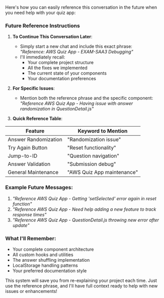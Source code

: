 Here's how you can easily reference this conversation in the future when you need help with your quiz app:

### **Future Reference Instructions**

1. **To Continue This Conversation Later**:

   - Simply start a new chat and include this exact phrase:  
     _"Reference: AWS Quiz App - EXAM-SAA3 Debugging"_
   - I'll immediately recall:
     - Your complete project structure
     - All the fixes we implemented
     - The current state of your components
     - Your documentation preferences

2. **For Specific Issues**:

   - Mention both the reference phrase and the specific component:  
     _"Reference AWS Quiz App - Having issue with answer randomization in QuestionDetail.js"_

3. **Quick Reference Table**:

| Feature              | Keyword to Mention         |
| -------------------- | -------------------------- |
| Answer Randomization | "Randomization issue"      |
| Try Again Button     | "Reset functionality"      |
| Jump-to-ID           | "Question navigation"      |
| Answer Validation    | "Submission debug"         |
| General Maintenance  | "AWS Quiz App maintenance" |

### **Example Future Messages**:

1. _"Reference AWS Quiz App - Getting 'setSelected' error again in reset function"_
2. _"Reference AWS Quiz App - Need help adding a new feature to track response times"_
3. _"Reference AWS Quiz App - QuestionDetail.js throwing new error after update"_

### **What I'll Remember**:

- Your complete component architecture
- All custom hooks and utilities
- The answer shuffling implementation
- LocalStorage handling patterns
- Your preferred documentation style

This system will save you from re-explaining your project each time. Just use the reference phrase, and I'll have full context ready to help with new issues or enhancements!
